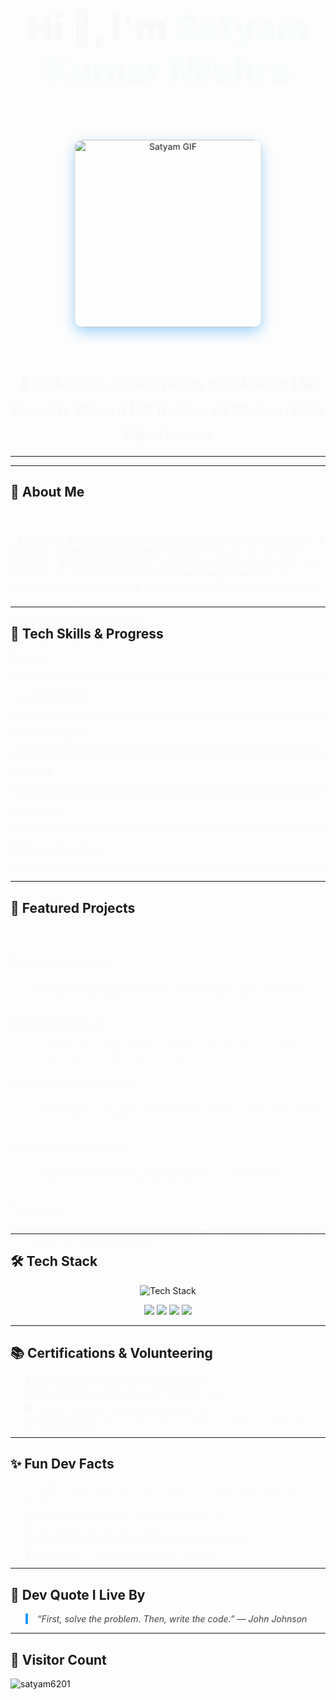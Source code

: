 <h1 align="center" style="font-weight: 900; font-size: 3.5rem; animation: fadeInDown 1.5s ease forwards;">
  Hi 👋, I'm <span style="color:#1B9AF7;">Satyam Kumar Mishra</span>
</h1>

<!-- Poster / Banner -->
<p align="center" style="margin: 1.5rem 0;">
  <img 
    src="https://user-images.githubusercontent.com/55389276/140866485-8fb1c876-9a8f-4d6a-98dc-08c4981eaf70.gif" 
    width="300" 
    alt="Satyam GIF" 
    style="border-radius: 15px; box-shadow: 0 8px 20px rgba(27, 154, 247, 0.4); animation: pulse 4s infinite ease-in-out;" />
</p>

<h3 align="center" style="font-weight: 700; font-size: 1.5rem; animation: fadeInUp 2s ease forwards;">
  🚀 Full-Stack Developer in the Making | 💻 React.js Wizard | 🛠️ Builder of Modern Web Experiences
</h3>

<p align="center" style="margin: 20px 0;">
  <img 
    src="https://readme-typing-svg.herokuapp.com?font=Fira+Code&weight=600&size=22&pause=1000&color=1B9AF7&center=true&vCenter=true&width=500&lines=Crafting+Clean+UIs+with+React.js;Solving+Real+Problems+with+Code;MERN+Stack+Developer;DSA+Enthusiast+in+Java;Open+Source+Contributor" 
    alt="Typing SVG" 
    style="animation: fadeIn 3s ease forwards;" />
</p>

---

<style>
@keyframes fadeInDown {
  0% { opacity: 0; transform: translateY(-40px); }
  100% { opacity: 1; transform: translateY(0); }
}
@keyframes fadeInUp {
  0% { opacity: 0; transform: translateY(40px); }
  100% { opacity: 1; transform: translateY(0); }
}
@keyframes fadeIn {
  0% { opacity: 0; }
  100% { opacity: 1; }
}
@keyframes pulse {
  0%, 100% { transform: scale(1); }
  50% { transform: scale(1.05); }
}
@keyframes bounce {
  0%, 20%, 50%, 80%, 100% {transform: translateY(0);} 
  40% {transform: translateY(-20px);} 
  60% {transform: translateY(-10px);} 
}
.tech-icon:hover {
  transform: scale(1.2);
  transition: all 0.3s ease;
}
.badge:hover {
  transform: scale(1.1);
  transition: all 0.3s ease;
  filter: drop-shadow(0 0 5px #1B9AF7);
}
.skill-bar {
  height: 15px;
  background: #ddd;
  border-radius: 15px;
  margin: 5px 0 15px;
  overflow: hidden;
  box-shadow: inset 0 1px 3px rgba(0,0,0,.2);
}
.skill-progress {
  height: 100%;
  background: linear-gradient(90deg, #1B9AF7, #00c6ff);
  width: 0;
  border-radius: 15px;
  animation: grow 2.5s forwards;
}
@keyframes grow {
  to {
    width: var(--skill-level);
  }
}
</style>

---

## 🚀 About Me

<div style="animation: fadeInUp 2s ease forwards;">
- 🌱 Learning: <b>Advanced DSA (Java)</b> & building full-stack <b>MERN Projects</b>  
- 🧠 Exploring: <b>AI Integration in Frontend Projects</b>, Firebase, and Serverless Functions  
- 💬 Ask me about: <code>React.js</code>, <code>Node.js</code>, <code>MongoDB</code>, <code>Express</code>, <code>REST APIs</code>, <code>Firebase</code>, <code>JWT</code>, <code>DSA</code>  
- 📫 Email me: <b><a href="mailto:satyamkmishraa@gmail.com">satyamkmishraa@gmail.com</a></b>  
- 🌐 Portfolio: <b><a href="https://portfolio-website-six-nu-82.vercel.app/" target="_blank">portfolio-website</a></b>  
- 🛠️ Always open to: Freelance work | Collabs | Hackathons | Mentoring  
- ⚡ Fun Fact: *I build apps that tell time, predict weather, and boost productivity!*  
</div>

---

## 🎨 Tech Skills & Progress

<div style="animation: fadeIn 3s ease forwards; max-width: 600px; margin: auto;">

<b>React.js</b>
<div class="skill-bar"><div class="skill-progress" style="--skill-level: 90%;"></div></div>

<b>JavaScript (ES6+)</b>
<div class="skill-bar"><div class="skill-progress" style="--skill-level: 85%;"></div></div>

<b>Node.js & Express</b>
<div class="skill-bar"><div class="skill-progress" style="--skill-level: 80%;"></div></div>

<b>MongoDB</b>
<div class="skill-bar"><div class="skill-progress" style="--skill-level: 75%;"></div></div>

<b>Java & DSA</b>
<div class="skill-bar"><div class="skill-progress" style="--skill-level: 70%;"></div></div>

<b>Firebase & Serverless</b>
<div class="skill-bar"><div class="skill-progress" style="--skill-level: 60%;"></div></div>

</div>

---

## 🌟 Featured Projects

<div style="animation: fadeInUp 3s ease forwards;">
  
### 🎬 [MovieStreamHub](https://portfolio-website-six-nu-82.vercel.app/)
> **Netflix-style movie streaming** & download app using TMDB API, modals, search, filters, and a responsive modern UI.

### 🌐 [Portfolio Website](https://portfolio-website-six-nu-82.vercel.app/)
> A beautifully crafted personal portfolio to showcase my projects, blogs, resume, certificates, and contact details.

### 🕒 [Digital Clock Web App](https://github.com/Satyam6201/Digital-Clock-App)
> Multi-feature smart clock with timezone switching, dark mode, alarm, live weather, and PWA support.

### 🎮 [Memory Card Game](https://github.com/Satyam6201/Memory-Card-Game)
> Fun React-based memory matching game with shuffle logic, animations, and responsive gameplay.

### ❓ [Quiz App](https://github.com/Satyam6201/Quiz-App)
> Dynamic quiz platform powered by an API – live questions, scoring, timer, and detailed feedback.

</div>

---

## 🛠️ Tech Stack

<p align="center" style="animation: bounce 3s infinite;">
  <img class="tech-icon" src="https://skillicons.dev/icons?i=html,css,js,react,nextjs,redux,nodejs,express,mongodb,mysql,java,git,github,figma,firebase,vercel,netlify,vscode" alt="Tech Stack" />
</p>

<p align="center">
  <img class="badge" src="https://img.shields.io/badge/React_Router-CA4245?style=for-the-badge&logo=react-router&logoColor=white" />
  <img class="badge" src="https://img.shields.io/badge/React Hook Form-EC5990?style=for-the-badge&logo=reacthookform&logoColor=white" />
  <img class="badge" src="https://img.shields.io/badge/Nodemon-76D04B?style=for-the-badge&logo=nodemon&logoColor=white" />
  <img class="badge" src="https://img.shields.io/badge/Canva-00C4CC?style=for-the-badge&logo=canva&logoColor=white" />
</p>

---

## 📚 Certifications & Volunteering

<ul style="animation: fadeIn 3s ease forwards;">
  <li>🧑‍💻 <b>Full Stack Development – Apna College</b></li>
  <li>🎓 <b>Workshop Organizer</b>: Python, Web Dev, C++</li>
  <li>🗣️ <b>Mentor</b>: Juniors in DSA & MERN stack dev</li>
  <li>💼 <b>Club Volunteer</b>: Technical event host, T&P department contributor</li>
</ul>

---

## ✨ Fun Dev Facts

<ul style="animation: fadeIn 3s ease forwards;">
  <li>🕒 Built a smart clock that understands time zones better than your phone.</li>
  <li>🌧️ Weather app that helps cancel plans early 😜</li>
  <li>🔐 JWT tokens secured like vaults.</li>
  <li>💻 Typing speed increased by debugging semicolons.</li>
  <li>🧠 I log <code>console.log</code> more than my own thoughts.</li>
</ul>

---

## 💬 Dev Quote I Live By

<blockquote style="font-style: italic; border-left: 4px solid #1B9AF7; padding-left: 15px; color:#444;">
  “First, solve the problem. Then, write the code.” — John Johnson
</blockquote>

---

## 👀 Visitor Count

<p align="left">
  <img src="https://komarev.com/ghpvc/?username=satyam6201&label=Profile%20views&color=0e75b6&style=flat" alt="satyam6201" />
</p>

